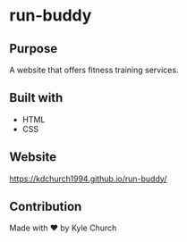 # run-buddy

## Purpose
A website that offers fitness training services. 

## Built with
* HTML
* CSS

## Website
https://kdchurch1994.github.io/run-buddy/

## Contribution
Made with ❤️ by Kyle Church
